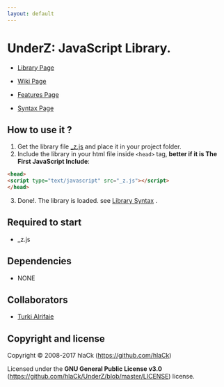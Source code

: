 ```yaml
---
layout: default
---
```

# UnderZ: JavaScript Library.

* [Library Page](https://github.com/hlaCk/UnderZ) 

* [Wiki Page](https://github.com/hlaCk/UnderZ/wiki)

* [Features Page](https://github.com/hlaCk/UnderZ/wiki/Features)

* [Syntax Page](https://github.com/hlaCk/UnderZ/wiki/Syntax)

## How to use it ?
1. Get the library file [_z.js](https://github.com/hlaCk/UnderZ/blob/master/_z.js) and place it in your project folder.
2. Include the library in your html file inside `<head>` tag, **better if it is The First JavaScript Include**: 

```html
<head>
<script type="text/javascript" src="_z.js"></script>
</head>
```

3. Done!. The library is loaded. see [Library Syntax](https://github.com/hlaCk/UnderZ/wiki/Syntax) .

## Required to start
* _z.js

## Dependencies
* NONE

## Collaborators

* [Turki Alrifaie](https://github.com/BlackEagleSA)

## Copyright and license

Copyright © 2008-2017 hlaCk (https://github.com/hlaCk)

Licensed under the **GNU General Public License v3.0** (https://github.com/hlaCk/UnderZ/blob/master/LICENSE) license.
